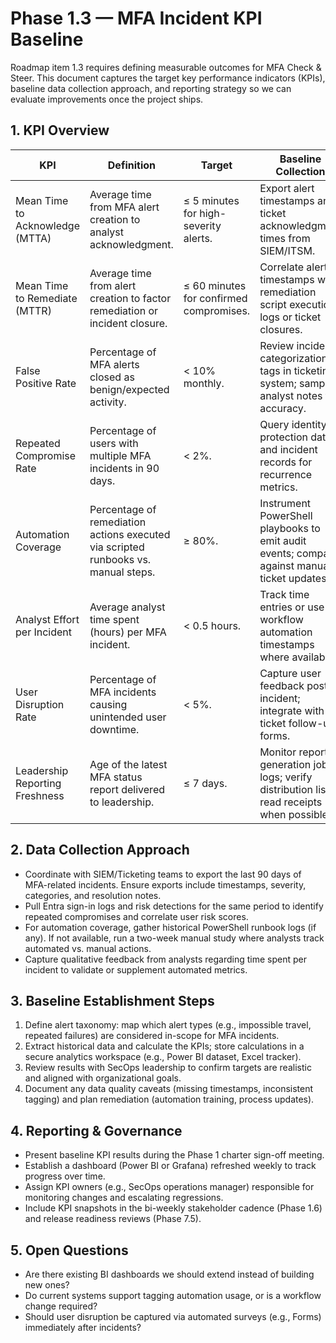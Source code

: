 # Phase 1.3 — MFA Incident KPI Baseline

Roadmap item 1.3 requires defining measurable outcomes for MFA Check & Steer. This document captures the target key performance indicators (KPIs), baseline data collection approach, and reporting strategy so we can evaluate improvements once the project ships.

## 1. KPI Overview
| KPI | Definition | Target | Baseline Collection |
|-----|------------|--------|---------------------|
| Mean Time to Acknowledge (MTTA) | Average time from MFA alert creation to analyst acknowledgment. | ≤ 5 minutes for high-severity alerts. | Export alert timestamps and ticket acknowledgment times from SIEM/ITSM. |
| Mean Time to Remediate (MTTR) | Average time from alert creation to factor remediation or incident closure. | ≤ 60 minutes for confirmed compromises. | Correlate alert timestamps with remediation script execution logs or ticket closures. |
| False Positive Rate | Percentage of MFA alerts closed as benign/expected activity. | < 10% monthly. | Review incident categorization tags in ticketing system; sample analyst notes for accuracy. |
| Repeated Compromise Rate | Percentage of users with multiple MFA incidents in 90 days. | < 2%. | Query identity protection data and incident records for recurrence metrics. |
| Automation Coverage | Percentage of remediation actions executed via scripted runbooks vs. manual steps. | ≥ 80%. | Instrument PowerShell playbooks to emit audit events; compare against manual ticket updates. |
| Analyst Effort per Incident | Average analyst time spent (hours) per MFA incident. | < 0.5 hours. | Track time entries or use workflow automation timestamps where available. |
| User Disruption Rate | Percentage of MFA incidents causing unintended user downtime. | < 5%. | Capture user feedback post-incident; integrate with ticket follow-up forms. |
| Leadership Reporting Freshness | Age of the latest MFA status report delivered to leadership. | ≤ 7 days. | Monitor report generation job logs; verify distribution list read receipts when possible. |

## 2. Data Collection Approach
- Coordinate with SIEM/Ticketing teams to export the last 90 days of MFA-related incidents. Ensure exports include timestamps, severity, categories, and resolution notes.
- Pull Entra sign-in logs and risk detections for the same period to identify repeated compromises and correlate user risk scores.
- For automation coverage, gather historical PowerShell runbook logs (if any). If not available, run a two-week manual study where analysts track automated vs. manual actions.
- Capture qualitative feedback from analysts regarding time spent per incident to validate or supplement automated metrics.

## 3. Baseline Establishment Steps
1. Define alert taxonomy: map which alert types (e.g., impossible travel, repeated failures) are considered in-scope for MFA incidents.
2. Extract historical data and calculate the KPIs; store calculations in a secure analytics workspace (e.g., Power BI dataset, Excel tracker).
3. Review results with SecOps leadership to confirm targets are realistic and aligned with organizational goals.
4. Document any data quality caveats (missing timestamps, inconsistent tagging) and plan remediation (automation training, process updates).

## 4. Reporting & Governance
- Present baseline KPI results during the Phase 1 charter sign-off meeting.
- Establish a dashboard (Power BI or Grafana) refreshed weekly to track progress over time.
- Assign KPI owners (e.g., SecOps operations manager) responsible for monitoring changes and escalating regressions.
- Include KPI snapshots in the bi-weekly stakeholder cadence (Phase 1.6) and release readiness reviews (Phase 7.5).

## 5. Open Questions
- Are there existing BI dashboards we should extend instead of building new ones?
- Do current systems support tagging automation usage, or is a workflow change required?
- Should user disruption be captured via automated surveys (e.g., Forms) immediately after incidents?
